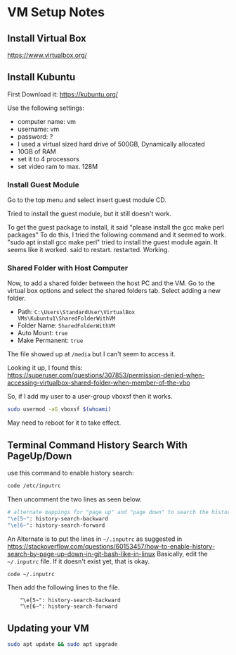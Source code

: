 # VM Setup Notes

## Install Virtual Box

<https://www.virtualbox.org/>

## Install Kubuntu

First Download it: <https://kubuntu.org/>

Use the following settings:

- computer name: vm
- username: vm
- password: ?
- I used a virtual sized hard drive of 500GB, Dynamically allocated
- 10GB of RAM
- set it to 4 processors
- set video ram to max. 128M

### Install Guest Module

Go to the top menu and select insert guest module CD.

Tried to install the guest module, but it still doesn't work.

To get the guest package to install, it said "please install the gcc make perl packages"
To do this, I tried the following command and it seemed to work. "sudo apt install gcc make perl"
tried to install the guest module again. It seems like it worked. said to restart.
restarted.
Working.

### Shared Folder with Host Computer

Now, to add a shared folder between the host PC and the VM. Go to the virtual box options and select the shared folders tab. Select adding a new folder.

- Path: `C:\Users\StandardUser\VirtualBox VMs\Kubuntu1\SharedFolderWithVM`
- Folder Name: `SharedFolderWithVM`
- Auto Mount: `true`
- Make Permanent: `true`

The file showed up at `/media` but I can't seem to access it.

Looking it up, I found this: <https://superuser.com/questions/307853/permission-denied-when-accessing-virtualbox-shared-folder-when-member-of-the-vbo>

So, if I add my user to a user-group vboxsf then it works.

```bash
sudo usermod -aG vboxsf $(whoami)
```

May need to reboot for it to take effect.

## Terminal Command History Search With PageUp/Down

use this command to enable history search:

```bash
code /etc/inputrc
```

Then uncomment the two lines as seen below.

```bash
# alternate mappings for "page up" and "page down" to search the history
"\e[5~": history-search-backward
"\e[6~": history-search-forward
```

An Alternate is to put the lines in `~/.inputrc` as suggested in <https://stackoverflow.com/questions/60153457/how-to-enable-history-search-by-page-up-down-in-git-bash-like-in-linux>
Basically, edit the `~/.inputrc` file. If it doesn't exist yet, that is okay.

```bash
code ~/.inputrc
```

Then add the following lines to the file.

```file
    "\e[5~": history-search-backward
    "\e[6~": history-search-forward
```

## Updating your VM

```bash
sudo apt update && sudo apt upgrade
```
